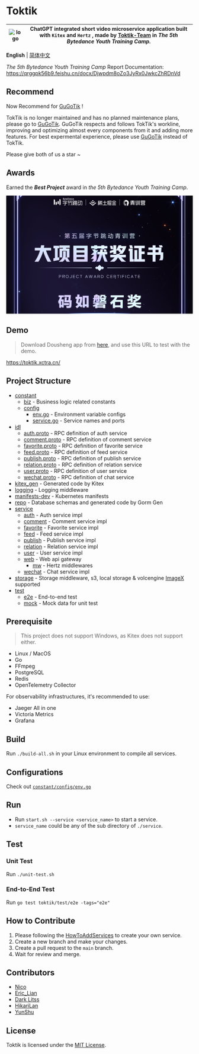 # Toktik

| ![logo](https://avatars.githubusercontent.com/u/124244470?s=200&v=4) | ChatGPT integrated short video microservice application built with `Kitex` and `Hertz` , made by [Toktik-Team](https://github.com/Toktik-Team) in _The 5th Bytedance Youth Training Camp_. |
| -------------------------------------------------------------------- | -------------------------------------------------------------------------------------------------------------------------------------------------------------------------------------------------------------------- |

**English** | [简体中文](README_zh-CN.md)

_The 5th Bytedance Youth Training Camp_ Report Documentation: <https://qrggpk56b9.feishu.cn/docx/Djwpdm8oZo3JyRx0JwkcZhRDnVd>

## Recommend

Now Recommend for [GuGoTik](https://github.com/GuGoOrg/GuGoTik) !  

TokTik is no longer maintained and has no planned maintenance plans, please go to [GuGoTik](https://github.com/GuGoOrg/GuGoTik). GuGoTik respects and follows TokTik's workline, improving and optimizing almost every components from it and adding more features. For best expermental experience, please use [GuGoTik](https://github.com/GuGoOrg/GuGoTik) instead of TokTik.

Please give both of us a star ~

## Awards

Earned the **_Best Project_** award in _the 5th Bytedance Youth Training Camp_.

![](docs/images/cert-cut.png)

## Demo

> Download Dousheng app from [here](https://bytedance.feishu.cn/docs/doccnM9KkBAdyDhg8qaeGlIz7S7#), and use this URL to test with the demo.

https://toktik.xctra.cn/

## Project Structure

- [constant](constant)
  - [biz](constant/biz) - Business logic related constants
  - [config](constant/config)
    - [env.go](constant/config/env.go) - Environment variable configs
    - [service.go](constant/config/service.go) - Service names and ports
- [idl](idl)
  - [auth.proto](idl/auth.proto) - RPC definition of auth service
  - [comment.proto](idl/comment.proto) - RPC definition of comment service
  - [favorite.proto](idl/favorite.proto) - RPC definition of favorite service
  - [feed.proto](idl/feed.proto) - RPC definition of feed service
  - [publish.proto](idl/publish.proto) - RPC definition of publish service
  - [relation.proto](idl/relation.proto) - RPC definition of relation service
  - [user.proto](idl/user.proto) - RPC definition of user service
  - [wechat.proto](idl/wechat.proto) - RPC definition of chat service
- [kitex_gen](kitex_gen) - Generated code by Kitex
- [logging](logging) - Logging middleware
- [manifests-dev](manifests-dev) - Kubernetes manifests
- [repo](repo) - Database schemas and generated code by Gorm Gen
- [service](service)
  - [auth](service/auth) - Auth service impl
  - [comment](service/comment) - Comment service impl
  - [favorite](service/favorite) - Favorite service impl
  - [feed](service/feed) - Feed service impl
  - [publish](service/publish) - Publish service impl
  - [relation](service/relation) - Relation service impl
  - [user](service/user) - User service impl
  - [web](service/web) - Web api gateway
    - [mw](service/web/mw) - Hertz middlewares
  - [wechat](service/wechat) - Chat service impl
- [storage](storage) - Storage middleware, s3, local storage & volcengine [ImageX](https://www.volcengine.com/products/imagex) supported
- [test](test)
  - [e2e](test/e2e) - End-to-end test
  - [mock](test/mock) - Mock data for unit test

## Prerequisite

> This project does not support Windows, as Kitex does not support either.

- Linux / MacOS
- Go
- FFmpeg
- PostgreSQL
- Redis
- OpenTelemetry Collector

For observability infrastructures, it's recommended to use:

- Jaeger All in one
- Victoria Metrics
- Grafana

## Build

Run `./build-all.sh` in your Linux environment to compile all services.

## Configurations

Check out [`constant/config/env.go`](constant/config/env.go)

## Run

- Run `start.sh --service <service_name>` to start a service.
- `service_name` could be any of the sub directory of `./service`.

## Test

### Unit Test

Run `./unit-test.sh`

### End-to-End Test

Run `go test toktik/test/e2e -tags="e2e"`

## How to Contribute

1. Please following the [HowToAddServices](docs/HowToAddServices.md) to create your own service.
2. Create a new branch and make your changes.
3. Create a pull request to the `main` branch.
4. Wait for review and merge.

## Contributors

- [Nico](https://github.com/nicognaW)
- [Eric_Lian](https://github.com/ExerciseBook)
- [Dark Litss](https://github.com/lss233)
- [HikariLan](https://github.com/shaokeyibb)
- [YunShu](https://github.com/Selflocking)

## License

Toktik is licensed under the [MIT License](LICENSE).
